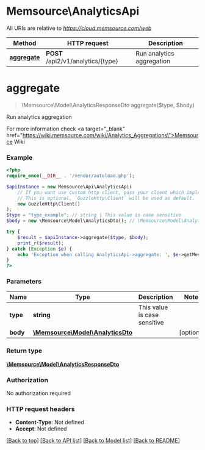 # Memsource\AnalyticsApi

All URIs are relative to *https://cloud.memsource.com/web*

Method | HTTP request | Description
------------- | ------------- | -------------
[**aggregate**](AnalyticsApi.md#aggregate) | **POST** /api2/v1/analytics/{type} | Run analytics aggregation


# **aggregate**
> \Memsource\Model\AnalyticsResponseDto aggregate($type, $body)

Run analytics aggregation

For more information check <a target=\"_blank\" href=\"https://wiki.memsource.com/wiki/Analytics_Aggregations\">Memsource Wiki</a>

### Example
```php
<?php
require_once(__DIR__ . '/vendor/autoload.php');

$apiInstance = new Memsource\Api\AnalyticsApi(
    // If you want use custom http client, pass your client which implements `GuzzleHttp\ClientInterface`.
    // This is optional, `GuzzleHttp\Client` will be used as default.
    new GuzzleHttp\Client()
);
$type = "type_example"; // string | This value is case sensitive
$body = new \Memsource\Model\AnalyticsDto(); // \Memsource\Model\AnalyticsDto | 

try {
    $result = $apiInstance->aggregate($type, $body);
    print_r($result);
} catch (Exception $e) {
    echo 'Exception when calling AnalyticsApi->aggregate: ', $e->getMessage(), PHP_EOL;
}
?>
```

### Parameters

Name | Type | Description  | Notes
------------- | ------------- | ------------- | -------------
 **type** | **string**| This value is case sensitive |
 **body** | [**\Memsource\Model\AnalyticsDto**](../Model/AnalyticsDto.md)|  | [optional]

### Return type

[**\Memsource\Model\AnalyticsResponseDto**](../Model/AnalyticsResponseDto.md)

### Authorization

No authorization required

### HTTP request headers

 - **Content-Type**: Not defined
 - **Accept**: Not defined

[[Back to top]](#) [[Back to API list]](../../README.md#documentation-for-api-endpoints) [[Back to Model list]](../../README.md#documentation-for-models) [[Back to README]](../../README.md)

